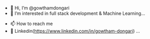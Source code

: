 - 👋 Hi, I’m @gowthamdongari
- 👀 I’m interested in full stack development & Machine Learning...
<!--- 🌱 I’m currently working on :sweat_drops: web development...--->
<!--- 💞️ I’m looking to collaborate on ...--->
- 📫 How to reach me  
- :speech_balloon: Linkedin(https://www.linkedin.com/in/gowtham-dongari) ...

<!---
gowthamdongari/gowthamdongari is a ✨ special ✨ repository because its `README.md` (this file) appears on your GitHub profile.
You can click the Preview link to take a look at your changes.
--->
